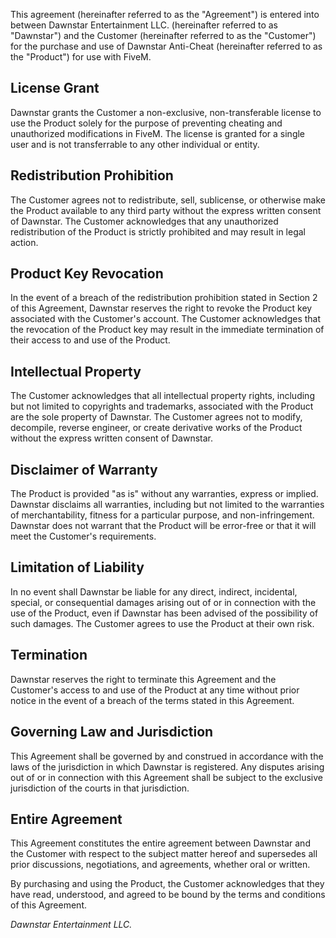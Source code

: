 This agreement (hereinafter referred to as the "Agreement") is entered into between Dawnstar Entertainment LLC. (hereinafter referred to as "Dawnstar") and the Customer (hereinafter referred to as the "Customer") for the purchase and use of Dawnstar Anti-Cheat (hereinafter referred to as the "Product") for use with FiveM.

## License Grant
Dawnstar grants the Customer a non-exclusive, non-transferable license to use the Product solely for the purpose of preventing cheating and unauthorized modifications in FiveM. The license is granted for a single user and is not transferrable to any other individual or entity.

## Redistribution Prohibition
The Customer agrees not to redistribute, sell, sublicense, or otherwise make the Product available to any third party without the express written consent of Dawnstar. The Customer acknowledges that any unauthorized redistribution of the Product is strictly prohibited and may result in legal action.

## Product Key Revocation
In the event of a breach of the redistribution prohibition stated in Section 2 of this Agreement, Dawnstar reserves the right to revoke the Product key associated with the Customer's account. The Customer acknowledges that the revocation of the Product key may result in the immediate termination of their access to and use of the Product.

## Intellectual Property
The Customer acknowledges that all intellectual property rights, including but not limited to copyrights and trademarks, associated with the Product are the sole property of Dawnstar. The Customer agrees not to modify, decompile, reverse engineer, or create derivative works of the Product without the express written consent of Dawnstar.

## Disclaimer of Warranty
The Product is provided "as is" without any warranties, express or implied. Dawnstar disclaims all warranties, including but not limited to the warranties of merchantability, fitness for a particular purpose, and non-infringement. Dawnstar does not warrant that the Product will be error-free or that it will meet the Customer's requirements.

## Limitation of Liability
In no event shall Dawnstar be liable for any direct, indirect, incidental, special, or consequential damages arising out of or in connection with the use of the Product, even if Dawnstar has been advised of the possibility of such damages. The Customer agrees to use the Product at their own risk.

## Termination
Dawnstar reserves the right to terminate this Agreement and the Customer's access to and use of the Product at any time without prior notice in the event of a breach of the terms stated in this Agreement.

## Governing Law and Jurisdiction
This Agreement shall be governed by and construed in accordance with the laws of the jurisdiction in which Dawnstar is registered. Any disputes arising out of or in connection with this Agreement shall be subject to the exclusive jurisdiction of the courts in that jurisdiction.

## Entire Agreement
This Agreement constitutes the entire agreement between Dawnstar and the Customer with respect to the subject matter hereof and supersedes all prior discussions, negotiations, and agreements, whether oral or written.

By purchasing and using the Product, the Customer acknowledges that they have read, understood, and agreed to be bound by the terms and conditions of this Agreement.


_Dawnstar Entertainment LLC._
